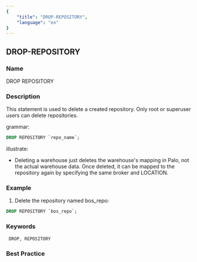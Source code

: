 ```yaml
---
{
    "title": "DROP-REPOSITORY",
    "language": "en"
}
---
```


<!--
Licensed to the Apache Software Foundation (ASF) under one
or more contributor license agreements.  See the NOTICE file
distributed with this work for additional information
regarding copyright ownership.  The ASF licenses this file
to you under the Apache License, Version 2.0 (the
"License"); you may not use this file except in compliance
with the License.  You may obtain a copy of the License at

  http://www.apache.org/licenses/LICENSE-2.0

Unless required by applicable law or agreed to in writing,
software distributed under the License is distributed on an
"AS IS" BASIS, WITHOUT WARRANTIES OR CONDITIONS OF ANY
KIND, either express or implied.  See the License for the
specific language governing permissions and limitations
under the License.
-->

## DROP-REPOSITORY

### Name

DROP REPOSITORY

### Description

This statement is used to delete a created repository. Only root or superuser users can delete repositories.

grammar:

```sql
DROP REPOSITORY `repo_name`;
```

illustrate:

- Deleting a warehouse just deletes the warehouse's mapping in Palo, not the actual warehouse data. Once deleted, it can be mapped to the repository again by specifying the same broker and LOCATION.

### Example

1. Delete the repository named bos_repo:

```sql
DROP REPOSITORY `bos_repo`;
```

### Keywords

     DROP, REPOSITORY

### Best Practice
